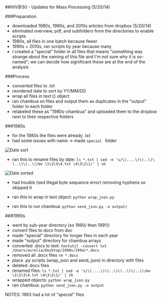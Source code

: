 ##HIV@30 - Updates for Mass Processing (5/20/14)

###Preparation
* downloaded 1980s, 1990s, and 2010s articles from dropbox (5/20/14)
* eliminated overview, pdf, and subfolders from the directories to enable scripts
* 1980s, all files in one batch because fewer
* 1990s + 2010s, ran scripts by year because many
* I created a "special" folder in all files that means "something was strange about the naming of this file and I'm not sure why it is so-named"; we can decide how significant these are at the end of the analysis

###Process

* converted files to .txt
* reordered date to sort by YY/MM/DD
* wrap all files in text:{} object
* ran chambua on files and output them as duplicates in the "output" folder in each folder
* relabeled these as "1980s-chambua" and uploaded them to the dropbox next to their respective folders


###1980s
* for the 1980s the files were already .txt
* had some issues with name -> made `special ` folder  

![Date sort]()

* ran this to rename files by date: `ls *.txt | sed -e 's/\(....\)\(..\)\(..\)\(..\)/mv \1\2\3\4.txt \4\3\2\1/' | sh`

![Date sorted]()

* had trouble (sed illegal byte sequence error) removing hyphens so skipped it

* ran this to wrap in text object: `python wrap_json.py`
* ran this to run chambua: `python send_json.py -o output/`

###1990s
* went by sub-year directory (so 1990/ then 1991/)
* convert files to docx from doc
* made "special" directory for longer files in each year
* made "output" directory for chambua arrays
* converted .docx to text: `textutil -convert txt /Users/aurelia/Desktop/1990s/1994/*.docx`
* removed all .docx files `rm *.docx`
* place .py scripts (wrap_json and send_json) in directory with files
* deleted .docx files
* renamed files: `ls *.txt | sed -e 's/\(....\)\(..\)\(..\)\(..\)/mv \1\2\3\4.txt \4\3\2\1/' | sh`
* wrapped objects: `python wrap_json.py`
* ran chambua: `python send_json.py -o output`

NOTES:
1993 had a lot of "special" files

